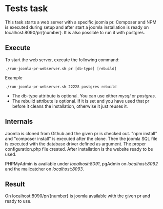 # Tests task
This task starts a web server with a specific joomla pr. Composer and NPM is executed during setup and after start a joomla installation is ready on localhost:8090/pr/{number}.
It is also possible to run it with postgres.

## Execute
To start the web server, execute the following command:

`./run-joomla-pr-webserver.sh pr [db-type] [rebuild]`

Example

`./run-joomla-pr-webserver.sh 22228 postgres rebuild`

- The db-type attribute is optional. You can use either _mysql_ or _postgres_.
- The rebuild attribute is optional. If it is set and you have used that pr before it cleans the installation, otherwise it just reuses it.

## Internals
Joomla is cloned from Github and the given pr is checked out. "npm install" and "composer install" is executed after the clone. Then the joomla SQL file is executed with the database driver defined as argument. The proper configuration.php file created. After installation is the website ready to be used.

PHPMyAdmin is available under _localhost:8091_, pgAdmin on _localhost:8092_ and the mailcatcher on _localhost:8093_.

## Result
On localhost:8090/pr/{number} is joomla available with the given pr and ready to use.
